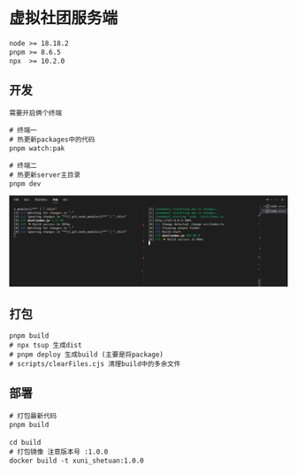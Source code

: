 # 虚拟社团服务端

    node >= 18.18.2
    pnpm >= 8.6.5
    npx  >= 10.2.0

## 开发

    需要开启俩个终端

```git
# 终端一
# 热更新packages中的代码
pnpm watch:pak
```

```git
# 终端二
# 热更新server主目录
pnpm dev
```

![DEV Image](./.github/image.png)

## 打包

```git
pnpm build
# npx tsup 生成dist
# pnpm deploy 生成build (主要是将package)
# scripts/clearFiles.cjs 清理build中的多余文件
```

## 部署

```git
# 打包最新代码
pnpm build

cd build
# 打包镜像 注意版本号 :1.0.0
docker build -t xuni_shetuan:1.0.0
```
